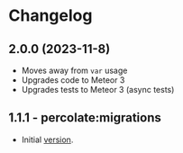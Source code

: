 # Changelog

## 2.0.0 (2023-11-8)

- Moves away from `var` usage
- Upgrades code to Meteor 3
- Upgrades tests to Meteor 3 (async tests)

## 1.1.1 - percolate:migrations

- Initial [version](https://github.com/percolatestudio/meteor-migrations).
